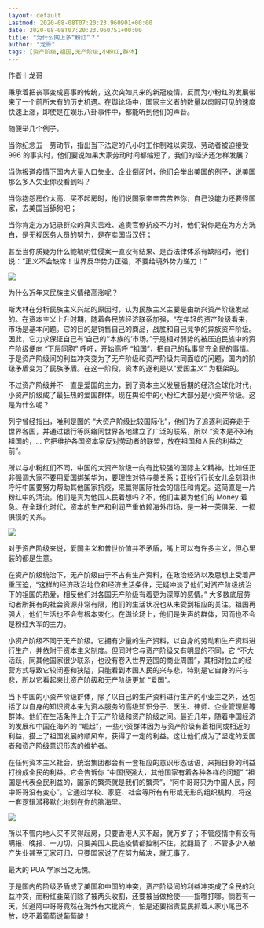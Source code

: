 ```yaml
---
layout: default
Lastmod: 2020-08-08T07:20:23.960901+00:00
date: 2020-08-08T07:20:23.960751+00:00
title: "为什么网上多“粉红”？"
author: "龙哥"
tags: [资产阶级,祖国,无产阶级,小粉红,群体]
---
```


作者︱龙哥

秉承着把丧事变成喜事的传统，这次突如其来的新冠疫情，反而为小粉红的发展带来了一个前所未有的历史机遇。在舆论场中，国家主义者的数量以肉眼可见的速度快速上涨，即使是在娱乐八卦事件中，都能听到他们的声音。  

随便举几个例子。

当你纪念五一劳动节，指出当下法定的八小时工作制难以实现、劳动者被迫接受 996 的事实时，他们要说如果大家劳动时间都缩短了，我们的经济还怎样发展？

当你报道疫情下国内大量人口失业、企业倒闭时，他们会举出美国的例子，说美国那么多人失业你没看到吗？

当你抱怨房价太高、买不起房时，他们说国家辛辛苦苦养你，自己没能力还要怪国家，去美国当舔狗吧；

当你肯定方方记录群众的真实苦难、追责官僚抗疫不力时，他们说你是在为方方洗白，是无视医务人员的努力，是在卖国当汉奸；

甚至当你质疑为什么鲍毓明性侵案一直没有结果、是否法律体系有缺陷时，他们说：“正义不会缺席！世界反华势力正强，不要给境外势力递刀！”

![](https://images.weserv.nl/?url=https%3A//wx3.sinaimg.cn/large/4ec37f20ly4gek1hc14wwj20ku0cjt9n.jpg)

为什么近年来民族主义情绪高涨呢？

斯大林在分析民族主义兴起的原因时，认为民族主义主要是由新兴资产阶级发起的。在资本主义上升时期，随着各民族经济联系加强，“在年轻的资产阶级看来，市场是基本问题。它的目的是销售自己的商品，战胜和自己竞争的异族资产阶级。因此，它力求保证自己有‘自己的’‘本族的’市场。”于是相对弱势的被压迫民族中的资产阶级便向 “下层同胞” 呼吁，开始高呼 “祖国”，把自己的私事冒充全民的事情。于是资产阶级间的利益冲突变为了无产阶级和资产阶级共同面临的问题，国内的阶级矛盾变为了民族矛盾。在这一阶段，资本的逐利是以“爱国主义” 为框架的。

不过资产阶级并不一直是爱国的主力，到了资本主义发展后期的经济全球化时代，小资产阶级成了最狂热的爱国群体。现在舆论中的小粉红大部分是小资产阶级。这是为什么呢？

列宁曾经指出，唯利是图的 “大资产阶级比较国际化”，他们为了追逐利润奔走于世界各国，并通过银行等网络同世界各地建立了广泛的联系，所以 “资本是不知有祖国的，... 它把维护各国资本家反对劳动者的联盟，放在祖国和人民的利益之前”。

所以与小粉红们不同，中国的大资产阶级一向有比较强的国际主义精神。比如任正非强调大家不要用爱国绑架华为，要理性对待与美关系；亚投行行长女儿金刻羽也呼吁中国要努力帮助其他国家抗疫，来赢得国际社会的信任和肯定。这简直是一片粉红中的清流。他们是真为他国人民着想吗？不，他们主要为他们的 Money 着急。在全球化时代，资本的生产和利润严重依赖海外市场，是一种一荣俱荣、一损俱损的关系。

![](https://images.weserv.nl/?url=https%3A//wx4.sinaimg.cn/large/4ec37f20ly4gek1hc14zqj20jv0opgoj.jpg)

对于资产阶级来说，爱国主义和普世价值并不矛盾，嘴上可以有许多主义，但心里装的都是生意。

在资产阶级统治下，无产阶级由于不占有生产资料，在政治经济以及思想上受着严重压迫，“这样的经济政治地位和经济生活条件，无疑冲淡了他们对资产阶级统治下的祖国的热爱，相反他们对各国无产阶级有着更为深厚的感情。” 大多数底层劳动者所拥有的社会资源非常有限，他们的生活状况也从未受到相应的关注。祖国再强大，他们生活也不会有根本变化。在舆论场上，他们是失声的群体，因而也不会是粉红大军的主力。

小资产阶级不同于无产阶级。它拥有少量的生产资料，以自身的劳动和生产资料进行生产，并依附于资本主义制度。但同时它与资产阶级又有明显的不同，它 “不大活跃，同其他国家很少联系，也没有卷入世界范围的商业周围”，其相对独立的经营方式导致它较闭塞和狭隘，只能看到本国人民的兴与悲，特别是它自身的兴与悲，所以它看起来比资产阶级和无产阶级更加 “爱国”。

当下中国的小资产阶级群体，除了以自己的生产资料进行生产的小业主之外，还包括了以自身的知识资本来为资本服务的高级知识分子、医生、律师、企业管理层等群体。他们在生活条件上介于无产阶级和资产阶级之间。最近几年，随着中国经济的发展和中国在海外的 “崛起”，一些小资群体因为与资产阶级有着相同或相近的利益，搭上了祖国发展的顺风车，获得了一定的利益。这让他们成为了坚定的爱国者和资产阶级意识形态的维护者。

在任何资本主义社会，统治集团都会有一套相应的意识形态话语，来把自身的利益打扮成全民的利益。它会告诉你 “中国很强大，其他国家有着各种各样的问题” “祖国是代表全民利益的，国家的繁荣就是我们的繁荣”，“阿中哥哥只为中国人民，阿中哥哥没有变心”。它通过学校、家庭、社会等所有有形或无形的组织机构，将这一套逻辑潜移默化地刻在你的脑海里。

![](https://images.weserv.nl/?url=https%3A//wx1.sinaimg.cn/large/4ec37f20ly4gek1hc16tij20m00eygn1.jpg)

所以不管内地人买不买得起房，只要香港人买不起，就万岁了；不管疫情中有没有瞒报、晚报、一刀切，只要美国人民连疫情都控制不住，就翻篇了；不管多少人破产失业甚至无家可归，只要国家说了在努力解决，就无事了。

最大的 PUA 学家当之无愧。

于是国内的阶级矛盾成了美国和中国的冲突，资产阶级间的利益冲突成了全民的利益冲突，而粉红韭菜们除了被两头收割，还要被当做枪使——指哪打哪。倘若有一天，知道阿中哥哥竟然在海外有大批资产，怕是还要指责屁民抓着人家小尾巴不放，吃不着葡萄说葡萄酸！​​​

